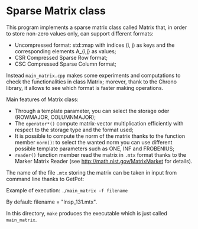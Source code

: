 # Sparse Matrix class #

This program implements a sparse matrix class called Matrix that, in order to store non-zero values only, can support different formats:
- Uncompressed format: std::map with indices (i, j) as keys and the corresponding elements A_{i,j} as values;
- CSR Compressed Sparse Row format;
- CSC Compressed Sparse Column format;

Instead `main_matrix.cpp` makes some experiments and computations to check the functionalities in class Matrix; morever, thank to the Chrono library, it allows to see which format is faster making operations.

Main features of Matrix class:
- Through a template parameter, you can select the storage oder (ROWMAJOR, COLUMNMAJOR);
- The `operator*()` compute matrix-vector multiplication efficiently with respect to the storage type and the format used;
- It is possible to compute the norm of the matrix thanks to the function member `norm()`: to select the wanted norm you can use different possible template parameters such as ONE, INF and FROBENIUS;
- `reader()` function member read the matrix in `.mtx` format thanks to the Marker Matrix Reader (see http://math.nist.gov/MatrixMarket for details).

The name of the file `.mtx` storing the matrix can be taken in input from command line thanks to GetPot:

Example of execution: `./main_matrix -f filename`

By default: filename = "lnsp_131.mtx".

In this directory, `make` produces the executable which is just called `main_matrix`.

